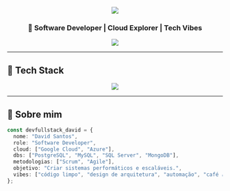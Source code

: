 <p align="center">
  <img src="https://capsule-render.vercel.app/api?type=waving&color=0:00c3ff,100:7700ff&height=180&section=header&text=David%20Santos&fontSize=40&fontAlignY=35&animation=fadeIn" />
</p>

<h3 align="center">
  🚀 Software Developer | Cloud Explorer | Tech Vibes
</h3>

<p align="center">
  <img src="https://readme-typing-svg.demolab.com?font=Fira+Code&pause=1000&color=00FFFF&center=true&vCenter=true&width=1000&lines=Software+Developer+em+constante+evolução...;Especialista+em+Cloud%2C+Back-end+e+BDs;Apaixonado+por+tecnologia+e+inovação;Criando+soluções+com+impacto+real!" />
</p>

---

## 🧠 Tech Stack

<p align="center">
  <img src="https://skillicons.dev/icons?i=js,ts,c#,postgres,mysql,mongodb,azure,gcp,dotnet,git,github" />
</p>

---

## 🌌 Sobre mim

```ts
const devfullstack_david = {
  nome: "David Santos",
  role: "Software Developer",
  cloud: ["Google Cloud", "Azure"],
  dbs: ["PostgreSQL", "MySQL", "SQL Server", "MongoDB"],
  metodologias: ["Scrum", "Agile"],
  objetivo: "Criar sistemas performáticos e escaláveis.",
  vibes: ["código limpo", "design de arquitetura", "automação", "café ☕"]
};
